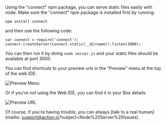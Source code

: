 Using the "connect" npm package, you can serve static files easily with node. Make sure the "connect" npm package is installed first by running:

    npm install connect

and then use the following code:

    var connect = require('connect');
    connect.createServer(connect.static(__dirname)).listen(3000);

You can then run it by doing `node server.js` and your static files should be available at port 3000.

You can find shortcuts to your preview urls in the "Preview" menu at the top of the web IDE:

![Preview Menu](https://raw.github.com/action-io/action-assets/master/support/screenshots/preview-menu.png)

Or if you're not using the Web IDE, you can find it in your Box details:

![Preview URL](https://raw.github.com/action-io/action-assets/master/support/screenshots/box-preview-url.png)

Of course, if you're having trouble, you can always [talk to a real human](mailto: support@action.io?subject=Node%20Server%20Issues).
